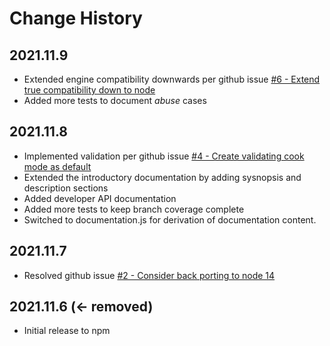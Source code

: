 # Change History

## 2021.11.9

* Extended engine compatibility downwards per github issue [#6 - Extend true compatibility down to node](https://github.com/sthagen/konfiguroida/issues/6)
* Added more tests to document _abuse_ cases

## 2021.11.8

* Implemented validation per github issue [#4 - Create validating cook mode as default](https://github.com/sthagen/konfiguroida/issues/4)
* Extended the introductory documentation by adding sysnopsis and description sections
* Added developer API documentation
* Added more tests to keep branch coverage complete
* Switched to documentation.js for derivation of documentation content.

## 2021.11.7

* Resolved github issue [#2 - Consider back porting to node 14](https://github.com/sthagen/konfiguroida/issues/2)

## 2021.11.6 (&leftarrow; removed)

* Initial release to npm
